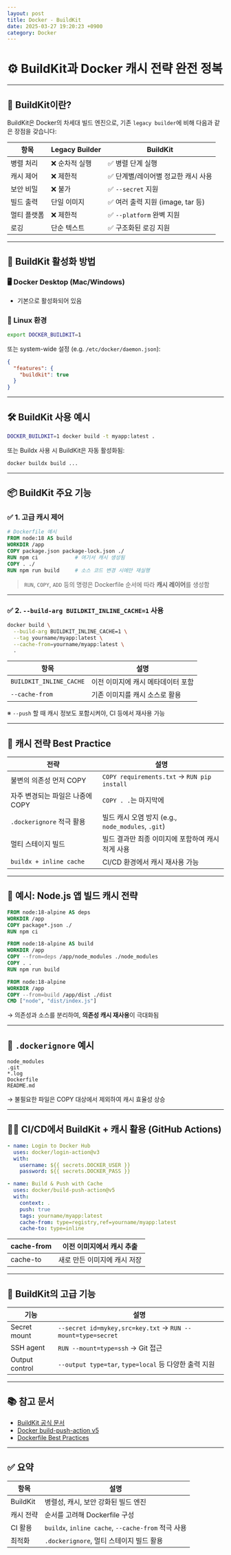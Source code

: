 ```yaml
---
layout: post
title: Docker - BuildKit
date: 2025-03-27 19:20:23 +0900
category: Docker
---
```

# ⚙️ BuildKit과 Docker 캐시 전략 완전 정복

---

## 🧱 BuildKit이란?

BuildKit은 Docker의 차세대 빌드 엔진으로, 기존 `legacy builder`에 비해 다음과 같은 장점을 갖습니다:

| 항목 | Legacy Builder | BuildKit |
|------|----------------|----------|
| 병렬 처리 | ❌ 순차적 실행 | ✅ 병렬 단계 실행 |
| 캐시 제어 | ❌ 제한적 | ✅ 단계별/레이어별 정교한 캐시 사용 |
| 보안 비밀 | ❌ 불가 | ✅ `--secret` 지원 |
| 빌드 출력 | 단일 이미지 | ✅ 여러 출력 지원 (image, tar 등) |
| 멀티 플랫폼 | ❌ 제한적 | ✅ `--platform` 완벽 지원 |
| 로깅 | 단순 텍스트 | ✅ 구조화된 로깅 지원 |

---

## 🔧 BuildKit 활성화 방법

### 🖥️ Docker Desktop (Mac/Windows)

- 기본으로 활성화되어 있음

### 🐧 Linux 환경

```bash
export DOCKER_BUILDKIT=1
```

또는 system-wide 설정 (e.g. `/etc/docker/daemon.json`):

```json
{
  "features": {
    "buildkit": true
  }
}
```

---

## 🛠️ BuildKit 사용 예시

```bash
DOCKER_BUILDKIT=1 docker build -t myapp:latest .
```

또는 Buildx 사용 시 BuildKit은 자동 활성화됨:

```bash
docker buildx build ...
```

---

## 📦 BuildKit 주요 기능

### ✅ 1. 고급 캐시 제어

```dockerfile
# Dockerfile 예시
FROM node:18 AS build
WORKDIR /app
COPY package.json package-lock.json ./
RUN npm ci            # 여기서 캐시 생성됨
COPY . ./
RUN npm run build     # 소스 코드 변경 시에만 재실행
```

> `RUN`, `COPY`, `ADD` 등의 명령은 Dockerfile 순서에 따라 **캐시 레이어**를 생성함

---

### ✅ 2. `--build-arg BUILDKIT_INLINE_CACHE=1` 사용

```bash
docker build \
  --build-arg BUILDKIT_INLINE_CACHE=1 \
  --tag yourname/myapp:latest \
  --cache-from=yourname/myapp:latest \
  .
```

| 항목 | 설명 |
|------|------|
| `BUILDKIT_INLINE_CACHE` | 이전 이미지에 캐시 메타데이터 포함 |
| `--cache-from` | 기존 이미지를 캐시 소스로 활용 |

※ `--push` 할 때 캐시 정보도 포함시켜야, CI 등에서 재사용 가능

---

## 🎯 캐시 전략 Best Practice

| 전략 | 설명 |
|------|------|
| 불변의 의존성 먼저 COPY | `COPY requirements.txt` → `RUN pip install` |
| 자주 변경되는 파일은 나중에 COPY | `COPY . .`는 마지막에 |
| `.dockerignore` 적극 활용 | 빌드 캐시 오염 방지 (e.g., `node_modules`, `.git`) |
| 멀티 스테이지 빌드 | 빌드 결과만 최종 이미지에 포함하여 캐시 적게 사용 |
| `buildx + inline cache` | CI/CD 환경에서 캐시 재사용 가능 |

---

## 🧪 예시: Node.js 앱 빌드 캐시 전략

```Dockerfile
FROM node:18-alpine AS deps
WORKDIR /app
COPY package*.json ./
RUN npm ci

FROM node:18-alpine AS build
WORKDIR /app
COPY --from=deps /app/node_modules ./node_modules
COPY . .
RUN npm run build

FROM node:18-alpine
WORKDIR /app
COPY --from=build /app/dist ./dist
CMD ["node", "dist/index.js"]
```

→ 의존성과 소스를 분리하여, **의존성 캐시 재사용**이 극대화됨

---

## 📁 `.dockerignore` 예시

```dockerignore
node_modules
.git
*.log
Dockerfile
README.md
```

→ 불필요한 파일은 COPY 대상에서 제외하여 캐시 효율성 상승

---

## 🧑‍💻 CI/CD에서 BuildKit + 캐시 활용 (GitHub Actions)

```yaml
- name: Login to Docker Hub
  uses: docker/login-action@v3
  with:
    username: ${{ secrets.DOCKER_USER }}
    password: ${{ secrets.DOCKER_PASS }}

- name: Build & Push with Cache
  uses: docker/build-push-action@v5
  with:
    context: .
    push: true
    tags: yourname/myapp:latest
    cache-from: type=registry,ref=yourname/myapp:latest
    cache-to: type=inline
```

| cache-from | 이전 이미지에서 캐시 추출 |
|------------|----------------------------|
| cache-to   | 새로 만든 이미지에 캐시 저장 |

---

## 🔐 BuildKit의 고급 기능

| 기능 | 설명 |
|------|------|
| Secret mount | `--secret id=mykey,src=key.txt` → `RUN --mount=type=secret` |
| SSH agent | `RUN --mount=type=ssh` → Git 접근 |
| Output control | `--output type=tar`, `type=local` 등 다양한 출력 지원 |

---

## 📚 참고 문서

- [BuildKit 공식 문서](https://docs.docker.com/build/buildkit/)
- [Docker build-push-action v5](https://github.com/docker/build-push-action)
- [Dockerfile Best Practices](https://docs.docker.com/develop/develop-images/dockerfile_best-practices/)

---

## ✅ 요약

| 항목 | 설명 |
|------|------|
| BuildKit | 병렬성, 캐시, 보안 강화된 빌드 엔진 |
| 캐시 전략 | 순서를 고려해 Dockerfile 구성 |
| CI 활용 | `buildx`, `inline cache`, `--cache-from` 적극 사용 |
| 최적화 | `.dockerignore`, 멀티 스테이지 빌드 활용 |
